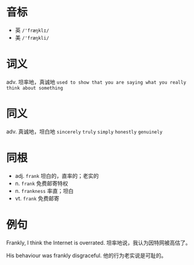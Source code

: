 # 音标

- 英 `/'fræŋklɪ/`
- 美 `/'fræŋkli/`

# 词义

adv. 坦率地，真诚地
`used to show that you are saying what you really think about something`

# 同义

adv. 真诚地，坦白地
`sincerely` `truly` `simply` `honestly` `genuinely`

# 同根

- adj. `frank` 坦白的，直率的；老实的
- n. `frank` 免费邮寄特权
- n. `frankness` 率直；坦白
- vt. `frank` 免费邮寄

# 例句

Frankly, I think the Internet is overrated.
坦率地说，我认为因特网被高估了。

His behaviour was frankly disgraceful.
他的行为老实说是可耻的。


